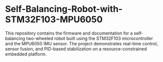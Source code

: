 # Self-Balancing-Robot-with-STM32F103-MPU6050
This repository contains the firmware and documentation for a self-balancing two-wheeled robot built using the STM32F103 microcontroller and the MPU6050 IMU sensor. The project demonstrates real-time control, sensor fusion, and PID-based stabilization on a resource-constrained embedded platform.

